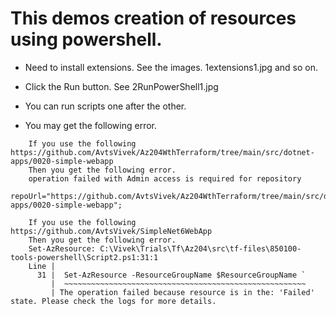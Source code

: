 # This demos creation of resources using powershell. 

- Need to install extensions. See the images. 1extensions1.jpg and so on.
  
- Click the Run button. See 2RunPowerShell1.jpg

- You can run scripts one after the other.

- You may get the following error.

```
    If you use the following https://github.com/AvtsVivek/Az204WthTerraform/tree/main/src/dotnet-apps/0020-simple-webapp
    Then you get the following error.
    operation failed with Admin access is required for repository
    repoUrl="https://github.com/AvtsVivek/Az204WthTerraform/tree/main/src/dotnet-apps/0020-simple-webapp";

    If you use the following https://github.com/AvtsVivek/SimpleNet6WebApp
    Then you get the following error.
    Set-AzResource: C:\Vivek\Trials\Tf\Az204\src\tf-files\850100-tools-powershell\Script2.ps1:31:1
    Line |
      31 |  Set-AzResource -ResourceGroupName $ResourceGroupName `
         |  ~~~~~~~~~~~~~~~~~~~~~~~~~~~~~~~~~~~~~~~~~~~~~~~~~~~~~~
         | The operation failed because resource is in the: 'Failed' state. Please check the logs for more details.
```
